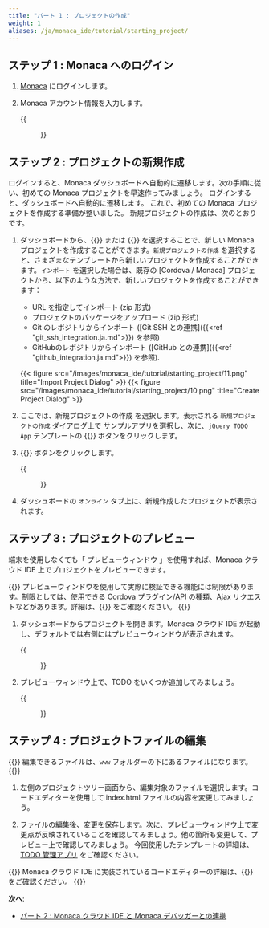 ```yaml
---
title: "パート 1 : プロジェクトの作成"
weight: 1
aliases: /ja/monaca_ide/tutorial/starting_project/
---
```


## ステップ 1 : Monaca へのログイン

1.  [Monaca](https://monaca.mobi/ja/login) にログインします。
2.  Monaca アカウント情報を入力します。

    {{<figure src="/images/monaca_ide/tutorial/starting_project/9.png" width="400">}}

## ステップ 2 : プロジェクトの新規作成

ログインすると、Monaca
ダッシュボードへ自動的に遷移します。次の手順に従い、初めての Monaca
プロジェクトを早速作ってみましょう。
ログインすると、ダッシュボードへ自動的に遷移します。 これで、初めての Monaca プロジェクトを作成する準備が整いました。 新規プロジェクトの作成は、次のとおりです。

1.  ダッシュボードから、{{<guilabel name="新規プロジェクトの作成">}} または {{<guilabel name="インポート">}} を選択することで、新しい Monaca プロジェクトを作成することができます。`新規プロジェクトの作成` を選択すると、さまざまなテンプレートから新しいプロジェクトを作成することができます。`インポート` を選択した場合は、既存の [Cordova / Monaca] プロジェクトから、以下のような方法で、新しいプロジェクトを作成することができます：

    - URL を指定してインポート (zip 形式) 
    - プロジェクトのパッケージをアップロード (zip 形式)
    - Git のレポジトリからインポート ([Git SSH との連携]({{<ref "git_ssh_integration.ja.md">}}) を参照)
    - GitHubのレポジトリからインポート ([GitHub との連携]({{<ref "github_integration.ja.md">}}) を参照).

    {{< figure src="/images/monaca_ide/tutorial/starting_project/11.png" title="Import Project Dialog" >}}
    {{< figure src="/images/monaca_ide/tutorial/starting_project/10.png" title="Create Project Dialog" >}}

2.  ここでは、新規プロジェクトの作成 を選択します。表示される `新規プロジェクトの作成` ダイアログ上で サンプルアプリを選択し、次に、`jQuery TODO App` テンプレートの {{<guilabel name="作成">}} ボタンをクリックします。

3. {{<guilabel name="プロジェクトを作成する">}} ボタンをクリックします。

    {{<figure src="/images/monaca_ide/tutorial/starting_project/3.png" >}}

4. ダッシュボードの `オンライン` タブ上に、新規作成したプロジェクトが表示されます。

## ステップ 3 : プロジェクトのプレビュー

端末を使用しなくても「 プレビューウィンドウ 」を使用すれば、Monaca
クラウド IDE 上でプロジェクトをプレビューできます。

{{<note>}}
プレビューウィンドウを使用して実際に検証できる機能には制限があります。制限としては、使用できる
Cordova プラグイン/API の種類、Ajax リクエストなどがあります。詳細は、{{<link href="/ja/products_guide/monaca_ide/overview#ライブプレビューの制限" title="ライブプレビューの機能と制限">}} をご確認ください。
{{</note>}}

1.  ダッシュボードからプロジェクトを開きます。Monaca クラウド IDE が起動し、デフォルトでは右側にはプレビューウィンドウが表示されます。

    {{<figure src="/images/monaca_ide/tutorial/starting_project/5.png" >}}

2.  プレビューウィンドウ上で、TODO をいくつか追加してみましょう。

    {{<figure src="/images/monaca_ide/tutorial/starting_project/6.png" >}}

## ステップ 4 : プロジェクトファイルの編集

{{<note>}}
編集できるファイルは、<code>www</code> フォルダーの下にあるファイルになります。
{{</note>}}

1.  左側のプロジェクトツリー画面から、編集対象のファイルを選択します。コードエディターを使用して index.html ファイルの内容を変更してみましょう。

2.  ファイルの編集後、変更を保存します。次に、プレビューウィンドウ上で変更点が反映されていることを確認してみましょう。他の箇所も変更して、プレビュー上で確認してみましょう。
今回使用したテンプレートの詳細は、[TODO 管理アプリ](/ja/sampleapp/samples/todo/) をご確認ください。

{{<note>}}
Monaca クラウド IDE
に実装されているコードエディターの詳細は、{{<link href="/ja/products_guide/monaca_ide/overview/#コードエディター" title="コードエディター">}} をご確認ください。
{{</note>}}


**次へ**: 

- [パート 2 : Monaca クラウド IDE と Monaca デバッガーとの連携](../testing_debugging/)